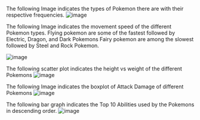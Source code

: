 The following Image indicates the types of Pokemon there are with their respective frequencies.
![image](https://github.com/DarshPatel97/PokemonStats/assets/25706076/535d66f3-e091-447e-a7c9-91d152daf90a)

The following Image indicates the movement speed of the different Pokemon types.
  Flying pokemon are some of the fastest followed by Electric, Dragon, and Dark Pokemons
  Fairy pokemon are among the slowest followed by Steel and Rock Pokemon.

![image](https://github.com/DarshPatel97/PokemonStats/assets/25706076/ce56a56c-1f12-41f0-b482-5d8fa1778100)

The following scatter plot indicates the height vs weight of the different Pokemons
![image](https://github.com/DarshPatel97/PokemonStats/assets/25706076/f1703a4a-ec60-4593-bc81-42b20910f930)

The following Image indicates the boxplot of Attack Damage of different Pokemons
![image](https://github.com/DarshPatel97/PokemonStats/assets/25706076/1388582e-6e8a-4f76-ae1f-59974e6a4450)

The following bar graph indicates the Top 10 Abilities used by the Pokemons in descending order.
![image](https://github.com/DarshPatel97/PokemonStats/assets/25706076/6cfb3069-c96b-44cf-a578-655b799a9120)
